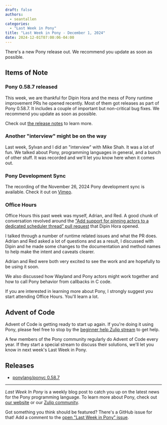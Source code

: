 ```yaml
---
draft: false
authors:
  - seantallen
categories:
  - "Last Week in Pony"
title: "Last Week in Pony - December 1, 2024"
date: 2024-12-01T07:00:06-04:00
---
```


There's a new Pony release out. We recommend you update as soon as possible.

<!-- more -->

## Items of Note

### Pony 0.58.7 released

This week, we are thankful for Dipin Hora and the mess of Pony runtime improvement PRs he opened recently. Most of them got releases as part of Pony 0.58.7. It includes a couple of important but non-critical bug fixes. We recommend you update as soon as possible.

Check out [the release notes](https://github.com/ponylang/ponyc/releases/tag/0.58.7) to learn more.

### Another "interview" might be on the way

Last week, Sylvan and I did an "interview" with Mike Shah. It was a lot of fun. We talked about Pony, programming languages in general, and a bunch of other stuff. It was recorded and we'll let you know here when it comes out.

### Pony Development Sync

The recording of the November 26, 2024 Pony development sync is available. Check it out on [Vimeo](https://vimeo.com/1033680462).

### Office Hours

Office Hours this past week was myself, Adrian, and Red. A good chunk of conversation revolved around the ["Add support for pinning actors to a dedicated scheduler thread" pull request](https://github.com/ponylang/ponyc/pull/4547) that Dipin Hora opened.

I talked through a number of runtime related issues and what the PR does. Adrian and Red asked a lot of questions and as a result, I discussed with Dipin and he made some changes to the documentation and method names to help make the intent and caveats clearer.

Adrian and Red were both very excited to see the work and are hopefully to be using it soon.

We also discussed how Wayland and Pony actors might work together and how to call Pony behavior from callbacks in C code.

If you are interested in learning more about Pony, I strongly suggest you start attending Office Hours. You'll learn a lot.

## Advent of Code

Advent of Code is getting ready to start up again. If you're doing it using Pony, please feel free to stop by the [beginner help Zulip stream](https://ponylang.zulipchat.com/#narrow/channel/189985-beginner-help) to get help.

A few members of the Pony community regularly do Advent of Code every year. If they start a special stream to discuss their solutions, we'll let you know in next week's Last Week in Pony.

## Releases

- [ponylang/ponyc 0.58.7](https://github.com/ponylang/ponyc/releases/tag/0.58.7)

---

_Last Week In Pony_ is a weekly blog post to catch you up on the latest news for the Pony programming language. To learn more about Pony, check out [our website](https://ponylang.io) or our [Zulip community](https://ponylang.zulipchat.com).

Got something you think should be featured? There's a GitHub issue for that! Add a comment to the [open "Last Week in Pony" issue](https://github.com/ponylang/ponylang.github.io/issues?q=is%3Aissue+is%3Aopen+label%3Alast-week-in-pony).
